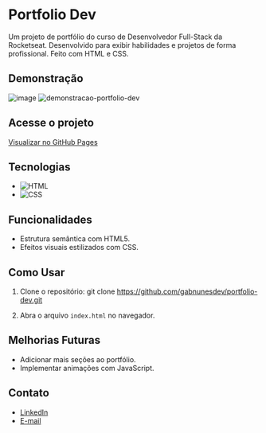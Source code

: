 # Portfolio Dev

Um projeto de portfólio do curso de Desenvolvedor Full-Stack da Rocketseat. Desenvolvido para exibir habilidades e projetos de forma profissional. Feito com HTML e CSS. 

## Demonstração
![image](https://github.com/user-attachments/assets/1d4f0f86-a5ba-406e-a3c7-dd0aabb6701e)
![demonstracao-portfolio-dev](https://github.com/user-attachments/assets/b6653027-f141-4659-a591-879e92840ddd)





## Acesse o projeto
[Visualizar no GitHub Pages](https://gabnunesdev.github.io/portfolio-dev/)

## Tecnologias
- ![HTML](https://img.shields.io/badge/-HTML5-orange?logo=html5&logoColor=white)
- ![CSS](https://img.shields.io/badge/-CSS3-blue?logo=css3&logoColor=white)

## Funcionalidades
- Estrutura semântica com HTML5.
- Efeitos visuais estilizados com CSS.


## Como Usar
1. Clone o repositório:
git clone https://github.com/gabnunesdev/portfolio-dev.git

2. Abra o arquivo `index.html` no navegador.

## Melhorias Futuras
- Adicionar mais seções ao portfólio.
- Implementar animações com JavaScript.

## Contato
- [LinkedIn](https://www.linkedin.com/in/gabriel-nunes-6a4445157/)
- [E-mail](mailto:gabrielnunesdev@outlook.com)

